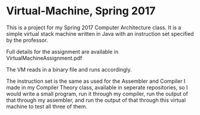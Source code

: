 # Virtual-Machine, Spring 2017
This is a project for my Spring 2017 Computer Architecture class. It is a simple virtual stack machine written in Java with an instruction set specified by the professor.

Full details for the assignment are available in VirtualMachineAssignment.pdf

The VM reads in a binary file and runs accordingly.

The instruction set is the same as used for the Assembler and Compiler I made in my Compiler Theory class, available in seperate repositories, so I would write a small program, run it through my compiler, run the output of that through my assembler, and run the output of that through this virtual machine to test all three of them.
